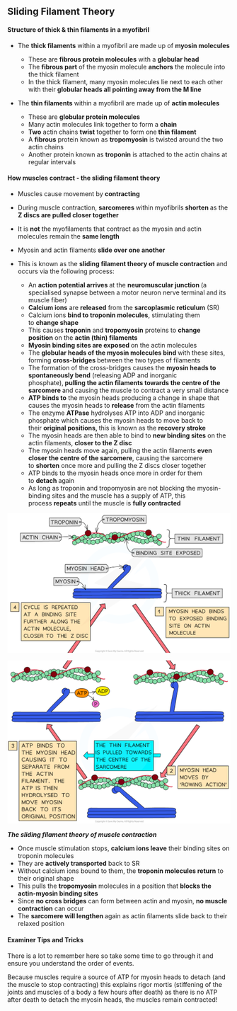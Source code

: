 Sliding Filament Theory
-----------------------

#### Structure of thick & thin filaments in a myofibril

* The <b>thick filaments</b> within a myofibril are made up of <b>myosin molecules</b>

  + These are <b>fibrous protein molecules</b> with a <b>globular head</b>
  + The <b>fibrous part</b> of the myosin molecule <b>anchors</b> the molecule into the thick filament
  + In the thick filament, many myosin molecules lie next to each other with their <b>globular heads all pointing away from the M line</b>
* The <b>thin filaments</b> within a myofibril are made up of <b>actin molecules</b>

  + These are <b>globular protein molecules</b>
  + Many actin molecules link together to form a <b>chain</b>
  + <b>Two</b> actin chains <b>twist</b> together to form one<b> thin filament</b>
  + A <b>fibrous</b> protein known as <b>tropomyosin</b> is twisted around the two actin chains
  + Another protein known as <b>troponin</b> is attached to the actin chains at regular intervals

#### How muscles contract - the sliding filament theory

* Muscles cause movement by <b>contracting</b>
* During muscle contraction, <b>sarcomeres </b>within myofibrils<b> shorten </b>as the<b> Z discs are pulled closer together</b>
* It is <b>not</b> the myofilaments that contract as the myosin and actin molecules remain the <b>same length</b>
* Myosin and actin filaments <b>slide over one another</b>
* This is known as the <b>sliding filament theory of muscle contraction</b> and occurs via the following process:

  + An <b>action potential arrives </b>at the <b>neuromuscular junction </b>(a specialised synapse between a motor neuron nerve terminal and its muscle fiber)
  + <b>Calcium ions</b> are <b>released</b> from the <b>sarcoplasmic reticulum</b> (SR)
  + Calcium ions <b>bind to troponin molecules</b>, stimulating them to <b>change shape</b>
  + This causes <b>troponin</b> and <b>tropomyosin</b> proteins to <b>change position</b> on the <b>actin (thin) filaments</b>
  + <b>Myosin binding sites are exposed </b>on the actin molecules
  + The <b>globular heads of the myosin molecules bind </b>with these sites, forming <b>cross-bridges </b>between the two types of filaments
  + The formation of the cross-bridges causes the <b>myosin heads to spontaneously bend</b> (releasing ADP and inorganic phosphate),<b> pulling the actin filaments towards the centre of the sarcomere </b>and causing the muscle to contract a very small distance
  + <b>ATP binds to</b> the myosin heads producing a change in shape that causes the myosin heads to <b>release</b> from the actin filaments
  + The enzyme <b>ATPase</b> hydrolyses ATP into ADP and inorganic phosphate which causes the myosin heads to move back to their <b>original positions, </b>this is known as the <b>recovery stroke</b>
  + The myosin heads are then able to bind to <b>new binding sites</b> on the actin filaments, <b>closer to the Z disc</b>
  + The myosin heads move again, pulling the actin filaments <b>even closer the centre of the sarcomere</b>, causing the sarcomere to <b>shorten</b> once more and pulling the Z discs closer together
  + ATP binds to the myosin heads once more in order for them to <b>detach </b>again
  + As long as troponin and tropomyosin are not blocking the myosin-binding sites and the muscle has a supply of ATP, this process <b>repeats</b> until the muscle is <b>fully contracted</b>

![Sliding filament model of muscle contraction (1)](Sliding-filament-model-of-muscle-contraction-1.png)

![_Sliding filament model of muscle contraction (2)_1](Sliding-filament-model-of-muscle-contraction-2_1.png)

<i><b>The sliding filament theory of muscle contraction</b></i>

* Once muscle stimulation stops, <b>calcium ions leave</b> their binding sites on troponin molecules
* They are <b>actively transported</b> back to SR
* Without calcium ions bound to them, the <b>troponin molecules return</b> to their original shape
* This pulls the <b>tropomyosin</b> molecules in a position that <b>blocks the actin-myosin binding sites</b>
* Since <b>no cross bridges</b> can form between actin and myosin, <b>no muscle contraction</b> can occur
* The <b>sarcomere will lengthen </b>again as actin filaments slide back to their relaxed position

#### Examiner Tips and Tricks

There is a lot to remember here so take some time to go through it and ensure you understand the order of events.

Because muscles require a source of ATP for myosin heads to detach (and the muscle to stop contracting) this explains rigor mortis (stiffening of the joints and muscles of a body a few hours after death) as there is no ATP after death to detach the myosin heads, the muscles remain contracted!